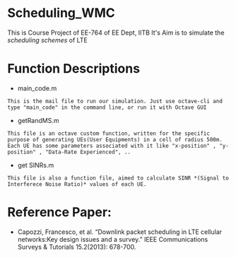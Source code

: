 # Scheduling_WMC

This is Course Project of EE-764 of EE Dept, IITB
It's Aim is to simulate the *scheduling schemes* of LTE


# Function Descriptions

* main_code.m
```
This is the mail file to run our simulation. Just use octave-cli and type "main_code" in the command line, or run it with Octave GUI
```

* getRandMS.m
```
This file is an octave custom function, written for the specific purpose of generating UEs(User Equipments) in a cell of radius 500m.
Each UE has some parameters associated with it like "x-position" , "y-position" , "Data-Rate Experienced", ..
```

* get SINRs.m
```
This file is also a function file, aimed to calculate SINR *(Signal to Interferece Noise Ratio)* values of each UE.
```


# Reference Paper: 

* Capozzi, Francesco, et al. “Downlink packet scheduling in LTE cellular networks:Key design issues and a survey.” IEEE Communications Surveys & Tutorials 15.2(2013): 678-700.


